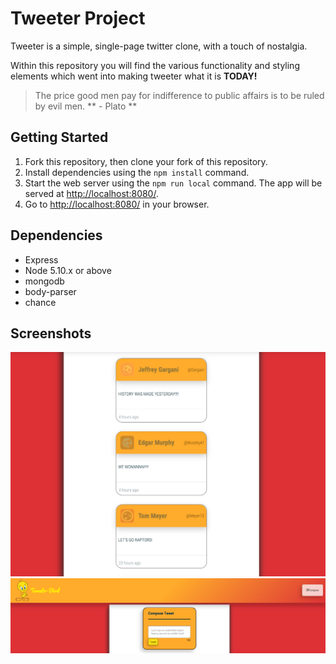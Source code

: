 # Tweeter Project

Tweeter is a simple, single-page twitter clone, with a touch of nostalgia.

Within this repository you will find the various functionality and styling elements which went into making tweeter what it is **TODAY!**

>The price good men pay for indifference to public affairs is to be ruled by evil men. 
** - Plato **

## Getting Started

1. Fork this repository, then clone your fork of this repository.
2. Install dependencies using the `npm install` command.
3. Start the web server using the `npm run local` command. The app will be served at <http://localhost:8080/>.
4. Go to <http://localhost:8080/> in your browser.

## Dependencies

- Express
- Node 5.10.x or above
- mongodb
- body-parser
- chance

## Screenshots

!["Screenshot of compose tweets section!"](https://github.com/Aidanchase/tweeter/blob/master/docs/Past-tweets.png?raw=true)
!["Screenshot of previously posted tweets"](https://github.com/Aidanchase/tweeter/blob/master/docs/nav-bar-and-compose-tweet.png?raw=true)
